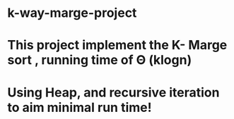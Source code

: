 # k-way-marge-project

# This project implement the K- Marge sort , running time of Θ (klogn) 
# Using Heap, and recursive iteration to aim minimal run time!
